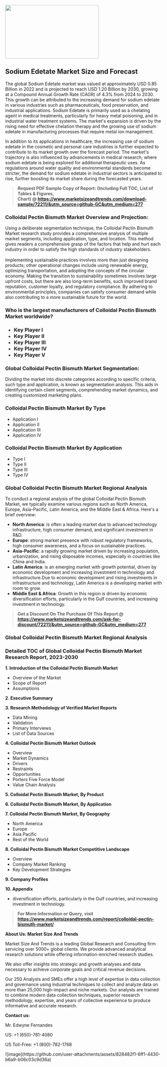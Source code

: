 <p><img class="alignnone size-medium wp-image-20088" src="https://ffe5etoiles.com/wp-content/uploads/2024/12/MST1-300x171.png" alt="" width="300" height="171" /></p><h2>Sodium Edetate Market Size and Forecast</h2><p>The global Sodium Edetate market was valued at approximately USD 0.85 Billion in 2022 and is projected to reach USD 1.20 Billion by 2030, growing at a Compound Annual Growth Rate (CAGR) of 4.3% from 2024 to 2030. This growth can be attributed to the increasing demand for sodium edetate in various industries such as pharmaceuticals, food preservation, and industrial applications. Sodium Edetate is primarily used as a chelating agent in medical treatments, particularly for heavy metal poisoning, and in industrial water treatment systems. The market's expansion is driven by the rising need for effective chelation therapy and the growing use of sodium edetate in manufacturing processes that require metal ion management.</p><p>In addition to its applications in healthcare, the increasing use of sodium edetate in the cosmetic and personal care industries is further expected to contribute to its market growth over the forecast period. The market's trajectory is also influenced by advancements in medical research, where sodium edetate is being explored for additional therapeutic uses. As regulations around water quality and environmental standards become stricter, the demand for sodium edetate in industrial sectors is anticipated to rise, further boosting its market share during the forecasted years.</p></p><blockquote id="" class=""><strong>Request PDF Sample Copy of Report: (Including Full TOC, List of Tables &amp; Figures, Chart)&nbsp;@&nbsp;<strong><a href="https://www.marketsizeandtrends.com/download-sample/72211/&utm_source=github-GC&utm_medium=277" target="_blank">https://www.marketsizeandtrends.com/download-sample/72211/&utm_source=github-GC&utm_medium=277</a></strong></strong></blockquote><h3 id="" class="">Colloidal Pectin Bismuth Market&nbsp;Overview and Projection:</h3><p id="" class="">Using a deliberate segmentation technique, the Colloidal Pectin Bismuth Market research study provides a comprehensive analysis of multiple market segments, including application, type, and location. This method gives readers a comprehensive grasp of the factors that help and hurt each industry in order to satisfy the high standards of industry stakeholders. <br /> <br />Implementing sustainable practices involves more than just designing products; other operational changes include using renewable energy, optimizing transportation, and adopting the concepts of the circular economy. Making the transition to sustainability sometimes involves large upfront costs, but there are also long-term benefits, such improved brand reputation, customer loyalty, and regulatory compliance. By adhering to environmental principles, companies can satisfy consumer demand while also contributing to a more sustainable future for the world.</p><h3 id="" class="">Who is the largest manufacturers of&nbsp;Colloidal Pectin Bismuth Market worldwide?</h3><h3 class=""><p><ul><li>Key Player I </li><li> Key Player II </li><li> Key Player III </li><li> Key Player IV </li><li> Key Player V</li></ul></p></h3><h3 id="" class="">Global&nbsp;Colloidal Pectin Bismuth Market Segmentation:</h3><p id="" class="">Dividing the market into discrete categories according to specific criteria, such type and application, is known as segmentation analysis. This aids in identifying certain client segments, comprehending market dynamics, and creating customized marketing plans.</p><h3 id="" class="">Colloidal Pectin Bismuth Market&nbsp;By Type</h3><p><p><ul><li>Application I</li><li> Application II</li><li> Application III</li><li> Application IV</p></li></ul></p></p><h3 id="" class="">Colloidal Pectin Bismuth Market&nbsp;By Application</h3><p class=""><p><ul><li>Type I</li><li> Type II</li><li> Type III</li><li> Type IV</li></ul></p></p><h3 id="" class="">Global Colloidal Pectin Bismuth Market Regional Analysis</h3><p id="" class="">To conduct a regional analysis of the global Colloidal Pectin Bismuth Market, we typically examine various regions such as North America, Europe, Asia-Pacific, Latin America, and the Middle East &amp; Africa. Here's a brief overview:</p><ul><li><strong>North America</strong>: is often a leading market due to advanced technology infrastructure, high consumer demand, and significant investment in R&amp;D.</li><li><strong>Europe</strong>: strong market presence with robust regulatory frameworks, high consumer awareness, and a focus on sustainable practices.</li><li><strong>Asia-Pacific</strong>: a rapidly growing market driven by increasing population, urbanization, and rising disposable incomes, especially in countries like China and India.</li><li><strong>Latin America</strong>: is an emerging market with growth potential, driven by economic development and increasing investment in technology and infrastructure.Due to economic development and rising investments in infrastructure and technology, Latin America is a developing market with room to grow.</li><li><strong>Middle East &amp; Africa</strong>: Growth in this region is driven by economic diversification efforts, particularly in the Gulf countries, and increasing investment in technology.</li></ul><blockquote id="" class=""><strong>Get a Discount On The Purchase Of This Report @ <strong><a href="https://www.marketsizeandtrends.com/ask-for-discount/72211/&utm_source=github-GC&utm_medium=277" target="_blank">https://www.marketsizeandtrends.com/ask-for-discount/72211/&utm_source=github-GC&utm_medium=277</a></strong></strong></blockquote><h3 id="" class="">Global Colloidal Pectin Bismuth Market Regional Analysis</h3><h3 id="" class="">Detailed TOC of Global Colloidal Pectin Bismuth Market Research Report, 2023-2030</h3><p id="" class=""><strong>1. Introduction of the Colloidal Pectin Bismuth Market</strong></p><ul><li>Overview of the Market</li><li>Scope of Report</li><li>Assumptions</li></ul><p id="" class=""><strong>2. Executive Summary</strong></p><p id="" class=""><strong>3. Research Methodology of Verified Market Reports</strong></p><ul><li>Data Mining</li><li>Validation</li><li>Primary Interviews</li><li>List of Data Sources</li></ul><p id="" class=""><strong>4. Colloidal Pectin Bismuth Market Outlook</strong></p><ul><li>Overview</li><li>Market Dynamics</li><li>Drivers</li><li>Restraints</li><li>Opportunities</li><li>Porters Five Force Model</li><li>Value Chain Analysis</li></ul><p id="" class=""><strong>5. Colloidal Pectin Bismuth Market, By Product</strong></p><p id="" class=""><strong>6. Colloidal Pectin Bismuth Market, By Application</strong></p><p id="" class=""><strong>7. Colloidal Pectin Bismuth Market, By Geography</strong></p><ul><li>North America</li><li>Europe</li><li>Asia Pacific</li><li>Rest of the World</li></ul><p id="" class=""><strong>8. Colloidal Pectin Bismuth Market Competitive Landscape</strong></p><ul><li>Overview</li><li>Company Market Ranking</li><li>Key Development Strategies</li></ul><p id="" class=""><strong>9. Company Profiles</strong></p><p id="" class=""><strong>10. Appendix</strong></p><ul><li>diversification efforts, particularly in the Gulf countries, and increasing investment in technology.</li></ul><blockquote id="" class=""><strong>For More Information or Query, visit <strong><strong><a href="https://www.marketsizeandtrends.com/report/colloidal-pectin-bismuth-market/" target="_blank">https://www.marketsizeandtrends.com/report/colloidal-pectin-bismuth-market/</a></strong></strong></strong></blockquote><p id="" class=""><strong>About Us: Market Size And Trends</strong></p><p id="" class="">Market Size And Trends is a leading Global Research and Consulting firm servicing over 5000+ global clients. We provide advanced analytical research solutions while offering information-enriched research studies.</p><p id="" class="">We also offer insights into strategic and growth analyses and data necessary to achieve corporate goals and critical revenue decisions.</p><p id="" class="">Our 250 Analysts and SMEs offer a high level of expertise in data collection and governance using industrial techniques to collect and analyze data on more than 25,000 high-impact and niche markets. Our analysts are trained to combine modern data collection techniques, superior research methodology, expertise, and years of collective experience to produce informative and accurate research.</p><p id="" class=""><strong>Contact us:</strong></p><p id="" class="">Mr. Edwyne Fernandes</p><p id="" class="">US: +1 (650)-781-4080</p><p id="" class="">US Toll-Free: +1 (800)-782-1768</p>
![image](https://github.com/user-attachments/assets/828482f1-6ff1-4430-b6a9-b06c03c9d36a)
